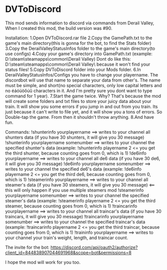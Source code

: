 # DVToDiscord
This mod sends information to discord via commands from Derail Valley, When I created this mod, the build version was #90. 

Installation:
1.Open DVToDiscord.rar file
2.Copy the GamePath.txt to the game's main directory(this is gonna for the bot, to find the Stats folder)
3.Copy the DerailValleyStatusInfos folder to the game's main directory(to use configs)
4.Copy your game's directory into GamePath.txt (example: D:\steam\steamapps\common\Derail Valley) Dont do like this: D:\steam\steamapps\common\Derail Valley\ because it won't find your status files!
5.Copy DVToDiscord folder into your Mods folder.
6.In DerailValleyStatusInfos/Configs you have to change your playername. The discordbot will use that name to separate your data from other's.
  The name must be simple, and short(no special characters, only low capital letters and no éáóüöőúű characters in it. And I'm pretty sure you dont want to type command for 1 year).
 7.Start the game twice. Why? That's because the mod will create some folders and txt files to store your juicy data about your train. It will show you some errors if you jump in and out from you train. Its just because it can't write to file yet, and it will show you a tons of errors. So Double-tap the game. From then it shouldn't throw anything.
8.And have fun.
 
 Commands:
 !shunterinfo yourplayername ==> writes to your channel all shunters data (if you have 30 shunters, it will give you 30 message)
 !shunterinfo yourplayername somenumber ==> writes to your channel the specified shunter's data (example: !shunterinfo playername 2 <= you get the third shunter, because counting goes from 0, which is 1)
 !de6info yourplayername ==> writes to your channel all de6 data (if you have 30 de6, it will give you 30 message)
 !de6info yourplayername somenumber ==> writes to your channel the specified de6's data (example: !de6info playername 2 <= you get the third de6, because counting goes from 0, which is 1)
 !steamerinfo yourplayername ==> writes to your channel all steamer's data (if you have 30 steamers, it will give you 30 message) <== this will only happen if you use multiple steamers mod
 !steamerinfo yourplayername somenumber ==> writes to your channel the specified steamer's data (example: !steamerinfo playername 2 <= you get the third steamer, because counting goes from 0, which is 1)
 !traincarinfo yourplayername ==> writes to your channel all traincar's data (if you have 30 traincars, it will give you 30 message) 
 !traincarinfo yourplayername somenumber ==> writes to your channel the specified traincar's data (example: !traincarinfo playername 2 <= you get the third traincar, because counting goes from 0, which is 1)
 !traininfo yourplayername ==> writes to your channel your train's weight, length, and traincar count.
 
 The invite for the bot: https://discord.com/api/oauth2/authorize?client_id=844838907044691968&scope=bot&permissions=8
 
 
 I hope the mod will work for you too.
 
 
